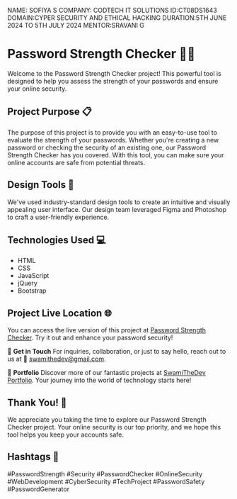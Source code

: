 NAME: SOFIYA S
COMPANY: CODTECH IT SOLUTIONS
ID:CT08DS1643
DOMAIN:CYPER SECURITY AND ETHICAL HACKING
DURATION:5TH JUNE 2024 TO 5TH JULY 2024
MENTOR:SRAVANI G
  # Password Strength Checker 💪🔐
 

Welcome to the Password Strength Checker project! This powerful tool is designed to help you assess the strength of your passwords and ensure your online security.

## Project Purpose 📋

The purpose of this project is to provide you with an easy-to-use tool to evaluate the strength of your passwords. Whether you're creating a new password or checking the security of an existing one, our Password Strength Checker has you covered. With this tool, you can make sure your online accounts are safe from potential threats.

## Design Tools 🎨

We've used industry-standard design tools to create an intuitive and visually appealing user interface. Our design team leveraged Figma and Photoshop to craft a user-friendly experience.

## Technologies Used 💻

- HTML
- CSS
- JavaScript
- jQuery
- Bootstrap

## Project Live Location 🌐

You can access the live version of this project at [Password Strength Checker](https://password-strength.vercel.app/). Try it out and enhance your password security!

📧 **Get in Touch**
For inquiries, collaboration, or just to say hello, reach out to us at 📩 swamithedev@gmail.com.

🌟 **Portfolio**
Discover more of our fantastic projects at [SwamiTheDev Portfolio](https://swamithedev.vercel.app). Your journey into the world of technology starts here!


## Thank You! 👏

We appreciate you taking the time to explore our Password Strength Checker project. Your online security is our top priority, and we hope this tool helps you keep your accounts safe.

## Hashtags 📌

#PasswordStrength #Security #PasswordChecker #OnlineSecurity #WebDevelopment #CyberSecurity #TechProject #PasswordSafety #PasswordGenerator
